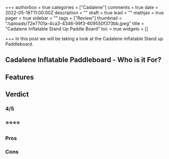 +++
authorbox = true
categories = ["Cadalene"]
comments = true
date = 2022-05-18T11:00:00Z
description = ""
draft = true
lead = ""
mathjax = true
pager = true
sidebar = ""
tags = ["Review"]
thumbnail = "/uploads/72e7701a-4ca3-4346-99f3-609550f373bb.jpeg"
title = "Cadalene Inflatable Stand Up Paddle Board"
toc = true
widgets = []

+++
In this post we will be taking a look at the Cadalene inflatable Stand up Paddleboard.

## Cadalene Inflatable Paddleboard - Who is it For?

## Features

## **Verdict**

### 4/5

### ⭐⭐⭐⭐

### **Pros** 

### **Cons**
